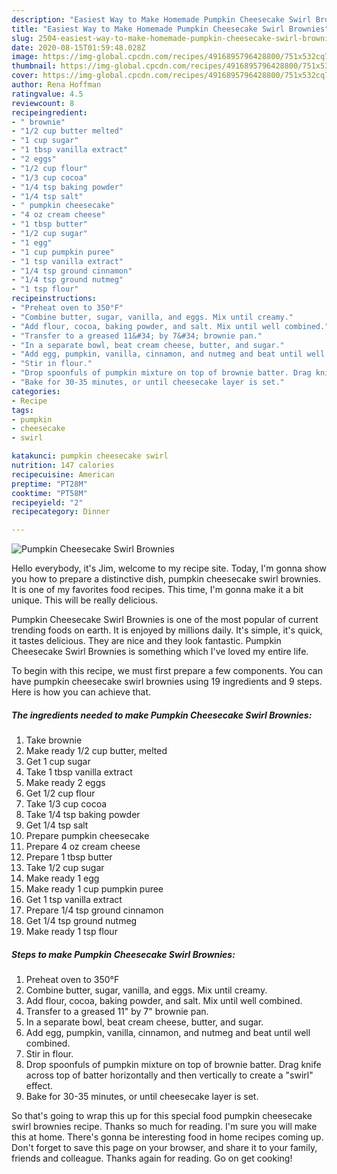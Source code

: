 ```yaml
---
description: "Easiest Way to Make Homemade Pumpkin Cheesecake Swirl Brownies"
title: "Easiest Way to Make Homemade Pumpkin Cheesecake Swirl Brownies"
slug: 2504-easiest-way-to-make-homemade-pumpkin-cheesecake-swirl-brownies
date: 2020-08-15T01:59:48.028Z
image: https://img-global.cpcdn.com/recipes/4916895796428800/751x532cq70/pumpkin-cheesecake-swirl-brownies-recipe-main-photo.jpg
thumbnail: https://img-global.cpcdn.com/recipes/4916895796428800/751x532cq70/pumpkin-cheesecake-swirl-brownies-recipe-main-photo.jpg
cover: https://img-global.cpcdn.com/recipes/4916895796428800/751x532cq70/pumpkin-cheesecake-swirl-brownies-recipe-main-photo.jpg
author: Rena Hoffman
ratingvalue: 4.5
reviewcount: 8
recipeingredient:
- " brownie"
- "1/2 cup butter melted"
- "1 cup sugar"
- "1 tbsp vanilla extract"
- "2 eggs"
- "1/2 cup flour"
- "1/3 cup cocoa"
- "1/4 tsp baking powder"
- "1/4 tsp salt"
- " pumpkin cheesecake"
- "4 oz cream cheese"
- "1 tbsp butter"
- "1/2 cup sugar"
- "1 egg"
- "1 cup pumpkin puree"
- "1 tsp vanilla extract"
- "1/4 tsp ground cinnamon"
- "1/4 tsp ground nutmeg"
- "1 tsp flour"
recipeinstructions:
- "Preheat oven to 350°F"
- "Combine butter, sugar, vanilla, and eggs. Mix until creamy."
- "Add flour, cocoa, baking powder, and salt. Mix until well combined."
- "Transfer to a greased 11&#34; by 7&#34; brownie pan."
- "In a separate bowl, beat cream cheese, butter, and sugar."
- "Add egg, pumpkin, vanilla, cinnamon, and nutmeg and beat until well combined."
- "Stir in flour."
- "Drop spoonfuls of pumpkin mixture on top of brownie batter. Drag knife across top of batter horizontally and then vertically to create a &#34;swirl&#34; effect."
- "Bake for 30-35 minutes, or until cheesecake layer is set."
categories:
- Recipe
tags:
- pumpkin
- cheesecake
- swirl

katakunci: pumpkin cheesecake swirl 
nutrition: 147 calories
recipecuisine: American
preptime: "PT28M"
cooktime: "PT58M"
recipeyield: "2"
recipecategory: Dinner

---
```



![Pumpkin Cheesecake Swirl Brownies](https://img-global.cpcdn.com/recipes/4916895796428800/751x532cq70/pumpkin-cheesecake-swirl-brownies-recipe-main-photo.jpg)

Hello everybody, it's Jim, welcome to my recipe site. Today, I'm gonna show you how to prepare a distinctive dish, pumpkin cheesecake swirl brownies. It is one of my favorites food recipes. This time, I'm gonna make it a bit unique. This will be really delicious.

Pumpkin Cheesecake Swirl Brownies is one of the most popular of current trending foods on earth. It is enjoyed by millions daily. It's simple, it's quick, it tastes delicious. They are nice and they look fantastic. Pumpkin Cheesecake Swirl Brownies is something which I've loved my entire life.




To begin with this recipe, we must first prepare a few components. You can have pumpkin cheesecake swirl brownies using 19 ingredients and 9 steps. Here is how you can achieve that.

<!--inarticleads1-->

##### The ingredients needed to make Pumpkin Cheesecake Swirl Brownies:

1. Take  brownie
1. Make ready 1/2 cup butter, melted
1. Get 1 cup sugar
1. Take 1 tbsp vanilla extract
1. Make ready 2 eggs
1. Get 1/2 cup flour
1. Take 1/3 cup cocoa
1. Take 1/4 tsp baking powder
1. Get 1/4 tsp salt
1. Prepare  pumpkin cheesecake
1. Prepare 4 oz cream cheese
1. Prepare 1 tbsp butter
1. Take 1/2 cup sugar
1. Make ready 1 egg
1. Make ready 1 cup pumpkin puree
1. Get 1 tsp vanilla extract
1. Prepare 1/4 tsp ground cinnamon
1. Get 1/4 tsp ground nutmeg
1. Make ready 1 tsp flour




<!--inarticleads2-->

##### Steps to make Pumpkin Cheesecake Swirl Brownies:

1. Preheat oven to 350°F
1. Combine butter, sugar, vanilla, and eggs. Mix until creamy.
1. Add flour, cocoa, baking powder, and salt. Mix until well combined.
1. Transfer to a greased 11&#34; by 7&#34; brownie pan.
1. In a separate bowl, beat cream cheese, butter, and sugar.
1. Add egg, pumpkin, vanilla, cinnamon, and nutmeg and beat until well combined.
1. Stir in flour.
1. Drop spoonfuls of pumpkin mixture on top of brownie batter. Drag knife across top of batter horizontally and then vertically to create a &#34;swirl&#34; effect.
1. Bake for 30-35 minutes, or until cheesecake layer is set.




So that's going to wrap this up for this special food pumpkin cheesecake swirl brownies recipe. Thanks so much for reading. I'm sure you will make this at home. There's gonna be interesting food in home recipes coming up. Don't forget to save this page on your browser, and share it to your family, friends and colleague. Thanks again for reading. Go on get cooking!
